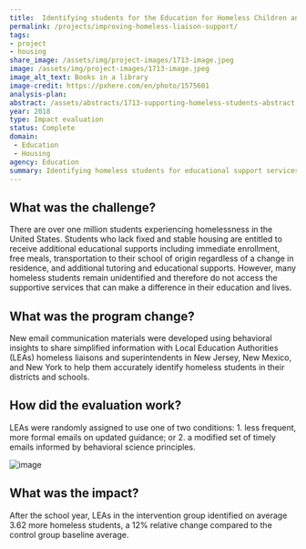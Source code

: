 ```yaml
---
title:  Identifying students for the Education for Homeless Children and Youth Program
permalink: /projects/improving-homeless-liaison-support/
tags:
- project
- housing
share_image: /assets/img/project-images/1713-image.jpeg
image: /assets/img/project-images/1713-image.jpeg
image_alt_text: Books in a library
image-credit: https://pxhere.com/en/photo/1575601
analysis-plan: 
abstract: /assets/abstracts/1713-supporting-homeless-students-abstract.pdf
year: 2018  
type: Impact evaluation
status: Complete
domain:
 - Education
 - Housing
agency: Education
summary: Identifying homeless students for educational support services
---
```

## What was the challenge?
There are over one million students experiencing homelessness in the United States. Students who lack fixed and stable housing are entitled to receive additional educational supports including immediate enrollment, free meals, transportation to their school of origin regardless of a change in residence, and additional tutoring and educational supports. However, many homeless students remain unidentified and therefore do not access the supportive services that can make a difference in their education and lives.

## What was the program change?
New email communication materials were developed using behavioral insights to share simplified information with Local Education Authorities (LEAs) homeless liaisons and superintendents in New Jersey, New Mexico, and New York to help them accurately identify homeless students in their districts and schools.

## How did the evaluation work?
LEAs were randomly assigned to use one of two conditions: 1. less frequent, more formal emails on updated guidance; or 2. a modified set of timely emails informed by behavioral science principles.

![image]({{site.baseurl}}/assets/img/project-images/1713-graph.webp)

## What was the impact?
After the school year, LEAs in the intervention group identified on average 3.62 more homeless students, a 12% relative change compared to the control group baseline average.
